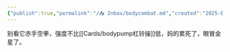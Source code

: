 ```yaml
---
{"publish":true,"permalink":"/📥 Inbox/bodycombat.md","created":"2025-07-12","modified":"2025-07-12","published":"2025-07-17T11:04:45.260+08:00","cssclasses":""}
---
```



别看它赤手空拳，强度不比[[Cards/bodypump杠铃操]]低，妈的累死了，眼冒金星了。
